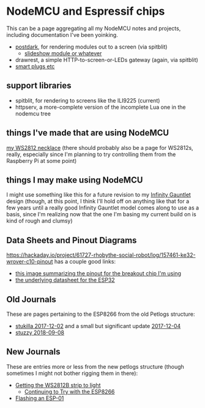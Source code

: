 # NodeMCU and Espressif chips

This can be a page aggregating all my NodeMCU notes and projects, including documentation I've been yoinking.

- [postdark](z0zj6-ysxg7-gb8bm-a6gv5-hybj9), for rendering modules out to a screen (via spitblit)
  - [slideshow module or whatever](dadp6-zrqph-g495b-5ee5g-rjjwf)
- drawrest, a simple HTTP-to-screen-or-LEDs gateway (again, via spitblit)
- [smart plugs etc](jasvm-x1dz6-4s9x7-138gg-wxkm1)

## support libraries

- spitblit, for rendering to screens like the ILI9225 (current)
- httpserv, a more-complete version of the incomplete Lua one in the nodemcu tree

## things I've made that are using NodeMCU

[my WS2812 necklace][necklace] (there should probably also be a page for WS2812s, really, especially since I'm planning to try controlling them from the Raspberry Pi at some point)

[necklace]: dq31f-kkzr3-2q96z-h6atq-qhxk4

## things I may make using NodeMCU

I might use something like this for a future revision to my [Infinity Gauntlet][MBIG] design (though, at this point, I think I'll hold off on anything like that for a few years until a really good Infinity Gauntlet model comes along to use as a basis, since I'm realizing now that the one I'm basing my current build on is kind of rough and clumsy)

[MBIG]: 2s3yy-78sq8-v79dk-zfbfy-3n1cv

## Data Sheets and Pinout Diagrams

https://hackaday.io/project/61727-rhobythe-social-robot/log/157461-ke32-wrover-c10-pinout has a couple good links:

- [this image summarizing the pinout for the breakout chip I'm using][ESP32 pin table]
- [the underlying datasheet for the ESP32][ESP32 datasheet]

[ESP32 pin table]: https://cdn.hackaday.io/images/13181545593365404.png
[ESP32 datasheet]: https://www.espressif.com/sites/default/files/documentation/esp32-wrover_datasheet_en.pdf

## Old Journals

These are pages pertaining to the ESP8266 from the old Petlogs structure:

- [stukilla 2017-12-02](tmh80-49fmx-w68ky-12mcd-yaqrq) and a small but significant update [2017-12-04](thgsp-dpjvm-41890-nce93-9vajr)
- [stuzzy 2018-09-08](a70es-06g3f-e59rc-b1qdq-0qwck)

## New Journals

These are entries more or less from the new petlogs structure (though sometimes I might not bother rigging them in there):

- [Getting the WS2812B strip to light](ey68w-xde03-wd99g-g3twx-xkhtn)
  - [Continuing to Try with the ESP8266](tn2pt-0fmbp-8n9ca-w1367-961je)
- [Flashing an ESP-01](awj3p-md20q-gp95c-g43ga-het35)
